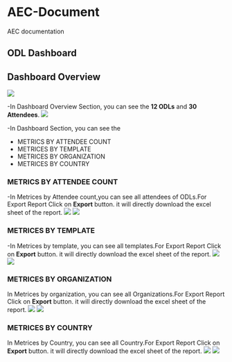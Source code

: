 # AEC-Document
AEC documentation

## ODL Dashboard
## Dashboard Overview
<kbd><img src="/Images/ODL_Dashboard.png"/></kbd>

-In Dashboard Overview Section, you can see the **12 ODLs** and **30 Attendees**.
<kbd><img src="/Images/ODL%26Attendees.png"/></kbd>

-In Dashboard Section, you can see the 
* METRICS BY ATTENDEE COUNT
* METRICES BY TEMPLATE
* METRICES BY ORGANIZATION
* METRICES BY COUNTRY

### METRICS BY ATTENDEE COUNT
-In Metrices by Attendee count,you can see all attendees of ODLs.For Export Report Click on **Export** button. it will directly download the excel sheet of the report.
<kbd><img src="/Images/Metrices_AttendeeCount.png"/></kbd>
<kbd><img src="/Images/Attendee_ExportReport.png"/></kbd>

### METRICES BY TEMPLATE
-In Metrices by template, you can see all templates.For Export Report Click on **Export** button. it will directly download the excel sheet of the report.
<kbd><img src="/Images/Metrices_TemplateCount.png"/></kbd>
<kbd><img src="/Images/Template_ExportReport.png"/></kbd>

### METRICES BY ORGANIZATION
In Metrices by organization, you can see all Organizations.For Export Report Click on **Export** button. it will directly download the excel sheet of the report.
<kbd><img src="/Images/Metrices_Organization.png"/></kbd>
<kbd><img src="/Images/Organization_ExportReport.png"/></kbd>

### METRICES BY COUNTRY
In Metrices by Country, you can see all Country.For Export Report Click on **Export** button. it will directly download the excel sheet of the report.
<kbd><img src="/Images/Metrices_Country.png"/></kbd>
<kbd><img src="/Images/Country_ExportReport.png"/></kbd>
